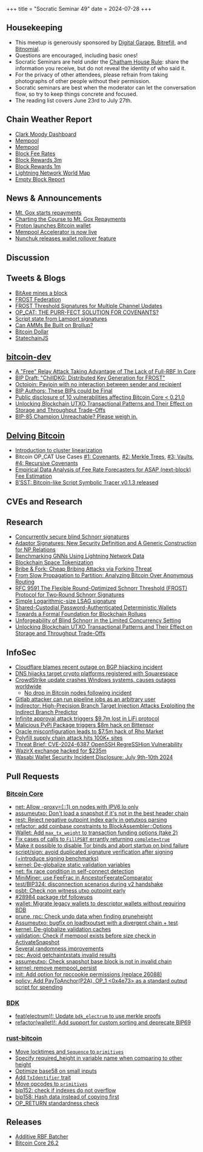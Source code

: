 +++
title = "Socratic Seminar 49"
date = 2024-07-28
+++

Housekeeping
------------

- This meetup is generously sponsored by [Digital Garage](https://dg717.com/), [Bitrefill](https://bitrefill.com/), and [Bitnomial](https://bitnomial.com).
- Questions are encouraged, including basic ones!
- Socratic Seminars are held under the [Chatham House Rule](https://www.chathamhouse.org/about-us/chatham-house-rule): share the information you receive, but do not reveal the identity of who said it.
- For the privacy of other attendees, please refrain from taking photographs of other people without their permission.
- Socratic seminars are best when the moderator can let the conversation flow, so try to keep things concrete and focused.
- The reading list covers June 23rd to July 27th.

Chain Weather Report
--------------------

- [Clark Moody Dashboard](https://dashboard.clarkmoody.com/)
- [Mempool](https://www.bitcoin-mempool.info/#BTC,30d,weight)
- [Mempool](https://mempool.space/graphs/mempool#1m)
- [Block Fee Rates](https://mempool.space/graphs/mining/block-fee-rates#1m)
- [Block Rewards 3m](https://mempool.space/graphs/mining/block-rewards#3m)
- [Block Rewards 1m](https://mempool.space/graphs/mining/block-rewards#1m)
- [Lightning Network World Map](https://mempool.space/graphs/lightning/nodes-channels-map)
- [Empty Block Report](https://research.mempool.space/empty-block-report/)

News & Announcements
--------------------

- [Mt. Gox starts repayments](https://www.mtgox.com/img/pdf/20240705_01_announcement_en.pdf)
- [Charting the Course to Mt. Gox Repayments](https://coinmetrics.substack.com/p/state-of-the-network-issue-268)
- [Proton launches Bitcoin wallet](https://proton.me/blog/proton-wallet-launch)
- [Mempool Accelerator is now live](https://mempool.space/accelerator)
- [Nunchuk releases wallet rollover feature](https://nunchuk.io/blog/wallet-rollover)

Discussion
----------

## Tweets & Blogs

- [BitAxe mines a block](https://x.com/ckpooldev/status/1816216325108175245)
- [FROST Federation](https://blog.opdup.com/development-updates/2024/07/04/frost-federation.html)
- [FROST Threshold Signatures for Multiple Channel Updates](https://blog.opdup.com/development-updates/2024/07/09/frost-signing-for-channel-updates.html)
- [OP_CAT: THE PURR-FECT SOLUTION FOR COVENANTS?](https://blog.blockstream.com/op_cat-the-purr-fect-solution-for-covenants/)
- [Script state from Lamport signatures](https://blog.blockstream.com/script-state-from-lamport-signatures/)
- [Can AMMs Be Built on Brollup?](https://brqgoo.medium.com/can-amms-be-built-on-brollup-8d296c2ec7a3)
- [Bitcoin Dollar](https://blog.nicolas-dorier.com/posts/bitcoin-dollar/)
- [StatechainJS](https://github.com/supertestnet/statechainjs?tab=readme-ov-file)

## [bitcoin-dev](https://groups.google.com/g/bitcoindev)

- [A "Free" Relay Attack Taking Advantage of The Lack of Full-RBF In Core](https://groups.google.com/g/bitcoindev/c/vfbF7QyVwPE)
- [BIP Draft: "ChillDKG: Distributed Key Generation for FROST"](https://groups.google.com/g/bitcoindev/c/HE3HSnGTpoQ)
- [Octojoin: Payjoin with no interaction between sender and recipient](https://groups.google.com/g/bitcoindev/c/aAJrGBf_oS4)
- [BIP Authors: These BIPs could be Final](https://groups.google.com/g/bitcoindev/c/Kn0z4Oq-6Wo)
- [Public disclosure of 10 vulnerabilities affecting Bitcoin Core < 0.21.0](https://groups.google.com/g/bitcoindev/c/_ys3Eu8-ORA)
- [Unlocking Blockchain UTXO Transactional Patterns and Their Effect on Storage and Throughput Trade-Offs](https://groups.google.com/g/bitcoindev/c/8WTQ_QmKh-k)
- [BIP-85 Champion Unreachable? Please weigh in.](https://groups.google.com/g/bitcoindev/c/vo_L1pDZblM)

## [Delving Bitcoin](https://delvingbitcoin.org/)

- [Introduction to cluster linearization](https://delvingbitcoin.org/t/introduction-to-cluster-linearization)
- Bitcoin OP_CAT Use Cases [#1: Covenants](https://delvingbitcoin.org/t/bitcoin-op-cat-use-cases-series-1-covenants/990), [#2: Merkle Trees](https://delvingbitcoin.org/t/op-cat-use-cases-series-2-merkle-trees/988), [#3: Vaults](https://delvingbitcoin.org/t/op-cat-use-cases-series-3-vaults), [#4: Recursive Covenants](https://delvingbitcoin.org/t/bitcoin-op-cat-use-cases-series-4-recursive-covenants)
- [Empirical Data Analysis of Fee Rate Forecasters for ASAP (next-block) Fee Estimation](https://delvingbitcoin.org/t/empirical-data-analysis-of-fee-rate-forecasters-for-asap-next-block-fee-estimation)
- [B’SST: Bitcoin-like Script Symbolic Tracer v0.1.3 released](https://delvingbitcoin.org/t/b-sst-bitcoin-like-script-symbolic-tracer-v0-1-3-released)

CVEs and Research
-----------------

## Research

- [Concurrently secure blind Schnorr signatures](https://eprint.iacr.org/2022/1676.pdf)
- [Adaptor Signatures: New Security Definition and A Generic Construction for NP Relations](https://eprint.iacr.org/2024/1051)
- [Benchmarking GNNs Using Lightning Network Data](https://arxiv.org/pdf/2407.07916v1)
- [Blockchain Space Tokenization](https://eprint.iacr.org/2024/1154)
- [Bribe & Fork: Cheap Bribing Attacks via Forking Threat](http://arxiv.org/abs/2402.01363v2)
- [From Slow Propagation to Partition: Analyzing Bitcoin Over Anonymous Routing](https://par.nsf.gov/biblio/10509863)
- [RFC 9591 The Flexible Round-Optimized Schnorr Threshold (FROST) Protocol for Two‑Round Schnorr Signatures](https://www.rfc-editor.org/rfc/rfc9591.html)
- [Simple Logarithmic-size LSAG signature](https://groups.google.com/g/bitcoindev/c/So2qDvkp5-E)
- [Shared-Custodial Password-Authenticated Deterministic Wallets](https://eprint.iacr.org/2024/1118)
- [Towards a Formal Foundation for Blockchain Rollups](https://arxiv.org/pdf/2406.16219v1)
- [Unforgeability of Blind Schnorr in the Limited Concurrency Setting](https://eprint.iacr.org/2024/1100)
- [Unlocking Blockchain UTXO Transactional Patterns and Their Effect on Storage and Throughput Trade-Offs ](https://www.mdpi.com/2073-431X/13/6/146)

## InfoSec

- [Cloudflare blames recent outage on BGP hijacking incident](https://www.bleepingcomputer.com/news/security/cloudflare-blames-recent-outage-on-bgp-hijacking-incident/)
- [DNS hijacks target crypto platforms registered with Squarespace](https://github.com/security-alliance/advisories/blob/main/2024-07-squarespace.pdf)
- [CrowdStrike update crashes Windows systems, causes outages worldwide](https://www.bleepingcomputer.com/news/security/crowdstrike-update-crashes-windows-systems-causes-outages-worldwide/)
	- [No drop in Bitcoin nodes following incident](https://x.com/0xB10C/status/1814261328317452572)
- [Gitlab attacker can run pipeline jobs as an arbitrary user](https://about.gitlab.com/releases/2024/07/10/patch-release-gitlab-17-1-2-released/#an-attacker-can-run-pipeline-jobs-as-an-arbitrary-user)
- [Indirector: High-Precision Branch Target Injection Attacks Exploiting the Indirect Branch Predictor](https://indirector.cpusec.org/index_files/Indirector_USENIX_Security_2024.pdf)
- [Infinite approval attack triggers $9.7m lost in LiFi protocol](https://li.fi/knowledge-hub/incident-report-16th-july/)
- [Malicious PyPi Package triggers $8m hack on Bittensor](https://rekt.news/bittensor-rekt/)
- [Oracle misconfiguration leads to $7.5m hack of Rho Market](https://rekt.news/rho-market-rekt/)
- [Polyfill supply chain attack hits 100K+ sites](https://sansec.io/research/polyfill-supply-chain-attack)
- [Threat Brief: CVE-2024-6387 OpenSSH RegreSSHion Vulnerability](https://unit42.paloaltonetworks.com/threat-brief-cve-2024-6387-openssh/)
- [WazirX exchange hacked for $235m](https://rekt.news/wazirx-rekt/)
- [Wasabi Wallet Security Incident Disclosure: July 9th-10th 2024](https://github.com/WalletWasabi/WalletWasabi/discussions/13249)

## Pull Requests
### [Bitcoin Core](https://github.com/bitcoin/bitcoin)
- [net: Allow -proxy=(::1) on nodes with IPV6 lo only](https://github.com/bitcoin/bitcoin/pull/30245)
- [assumeutxo: Don't load a snapshot if it's not in the best header chain](https://github.com/bitcoin/bitcoin/pull/30320)
- [rest: Reject negative outpoint index early in getutxos parsing](https://github.com/bitcoin/bitcoin/pull/30444)
- [refactor: add coinbase constraints to BlockAssembler::Options](https://github.com/bitcoin/bitcoin/pull/30356)
- [Wallet:  Add `max_tx_weight` to transaction funding options (take 2)](https://github.com/bitcoin/bitcoin/pull/29523)
- [Fix cases of calls to `FillPSBT` errantly returning `complete=true`](https://github.com/bitcoin/bitcoin/pull/30357)
- [Make it possible to disable Tor binds and abort startup on bind failure](https://github.com/bitcoin/bitcoin/pull/22729)
- [script/sign: avoid duplicated signature verification after signing (+introduce signing benchmarks)](https://github.com/bitcoin/bitcoin/pull/28923)
- [kernel: De-globalize static validation variables](https://github.com/bitcoin/bitcoin/pull/30425)
- [net: fix race condition in self-connect detection](https://github.com/bitcoin/bitcoin/pull/30394)
- [MiniMiner: use FeeFrac in AncestorFeerateComparator](https://github.com/bitcoin/bitcoin/pull/30412)
- [test/BIP324: disconnection scenarios during v2 handshake](https://github.com/bitcoin/bitcoin/pull/29431)
- [psbt: Check non witness utxo outpoint early](https://github.com/bitcoin/bitcoin/pull/29855)
- [#28984 package rbf followups](https://github.com/bitcoin/bitcoin/pull/30295)
- [wallet: Migrate legacy wallets to descriptor wallets without requiring BDB](https://github.com/bitcoin/bitcoin/pull/26596)
- [prune, rpc: Check undo data when finding pruneheight](https://github.com/bitcoin/bitcoin/pull/29668)
- [Assumeutxo: bugfix on loadtxoutset with a divergent chain + test](https://github.com/bitcoin/bitcoin/pull/29996)
- [kernel: De-globalize validation caches](https://github.com/bitcoin/bitcoin/pull/30141)
- [validation: Check if mempool exists before size check in ActivateSnapshot](https://github.com/bitcoin/bitcoin/pull/30388)
- [Several randomness improvements](https://github.com/bitcoin/bitcoin/pull/29625)
- [rpc: Avoid getchaintxstats invalid results](https://github.com/bitcoin/bitcoin/pull/29720)
- [assumeutxo: Check snapshot base block is not in invalid chain](https://github.com/bitcoin/bitcoin/pull/30267)
- [kernel: remove mempool_persist](https://github.com/bitcoin/bitcoin/pull/30344)
- [init: Add option for rpccookie permissions (replace 26088)](https://github.com/bitcoin/bitcoin/pull/28167)
- [policy: Add PayToAnchor(P2A), OP_1 <0x4e73> as a standard output script for spending](https://github.com/bitcoin/bitcoin/pull/30352)

### [BDK](https://github.com/bitcoindevkit/bdk)
- [feat(electrum)!: Update `bdk_electrum` to use merkle proofs](https://github.com/bitcoindevkit/bdk/pull/1489)
- [refactor(wallet)!: Add support for custom sorting and deprecate BIP69](https://github.com/bitcoindevkit/bdk/pull/1487)

### [rust-bitcoin](https://github.com/rust-bitcoin/rust-bitcoin)
- [Move locktimes and `Sequence` to `primitives`](https://github.com/rust-bitcoin/rust-bitcoin/pull/2991)
- [Specify required_height in variable name when comparing to other height](https://github.com/rust-bitcoin/rust-bitcoin/pull/3026)
- [Optimize base58 on small inputs](https://github.com/rust-bitcoin/rust-bitcoin/pull/3002)
- [Add `TxIdentifier` trait](https://github.com/rust-bitcoin/rust-bitcoin/pull/2987)
- [Move opcodes to `primitives`](https://github.com/rust-bitcoin/rust-bitcoin/pull/2989)
- [bip152: check if indexes do not overflow](https://github.com/rust-bitcoin/rust-bitcoin/pull/2970)
- [bip158: Hash data instead of copying first](https://github.com/rust-bitcoin/rust-bitcoin/pull/2961)
- [OP_RETURN standardness check](https://github.com/rust-bitcoin/rust-bitcoin/pull/2949)

Releases
--------

- [Additive RBF Batcher](https://github.com/cardcoins/additive-rbf-batcher)
- [Bitcoin Core 26.2](https://groups.google.com/g/bitcoindev/c/lw_687AVNjw)
